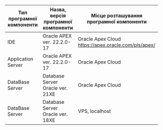 | Тип програмної компоненти | Назва, версія програмної компоненти | Місце розташування програмної компоненти|
| --- | --- | --- |
|IDE |Oracle APEX ver. 22.2.0-17 | Oracle Apex Cloud https://apex.oracle.com/pls/apex/|
|Application Server |Oracle APEX ver. 22.2.0-17 | Oracle Apex Cloud|
|DataBase Server |Database Server Oracle ver. 21XE |Oracle Apex Cloud |
|DataBase Server | Database Server Oracle ver. 18XE|VPS, localhost |
